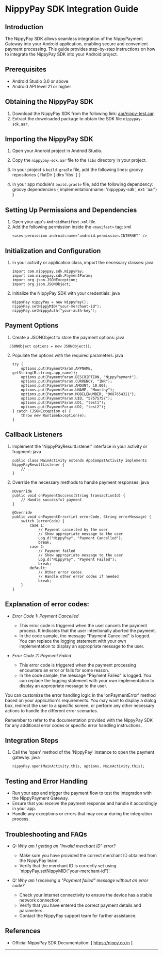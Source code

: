 # NippyPay SDK Integration Guide

## Introduction
The NippyPay SDK allows seamless integration of the NippyPayment Gateway into your Android application, enabling secure and convenient payment processing. This guide provides step-by-step instructions on how to integrate the NippyPay SDK into your Android project.

## Prerequisites
- Android Studio 3.0 or above
- Android API level 21 or higher

## Obtaining the NippyPay SDK
1. Download the NippyPay SDK from the following link: [aar/nippy-test.aar](https://github.com/BreakingIdeas/nippy/blob/f922956b982fb863a600871b20ebb99f947a8831/aar/nippy-test.aar).
2. Extract the downloaded package to obtain the SDK file `nippypay-sdk.aar`.

## Importing the NippyPay SDK
1. Open your Android project in Android Studio.
2. Copy the `nippypay-sdk.aar` file to the `libs` directory in your project.
3. In your project's `build.gradle` file, add the following lines:
   groovy
   repositories {
       flatDir {
           dirs 'libs'
       }
   }
   
4. In your app module's `build.gradle` file, add the following dependency:
   groovy
   dependencies {
       implementation(name: 'nippypay-sdk', ext: 'aar')
   }
   

## Setting Up Permissions and Dependencies
1. Open your app's `AndroidManifest.xml` file.
2. Add the following permission inside the `<manifest>` tag:
   xml
   ```
   <uses-permission android:name="android.permission.INTERNET" />
   ```
   

## Initialization and Configuration
1. In your activity or application class, import the necessary classes:
   java
   ```
   import com.nippypay.sdk.NippyPay;
   import com.nippypay.sdk.PaymentParam;
   import org.json.JSONException;
   import org.json.JSONObject;
   ```
2. Initialize the NippyPay SDK with your credentials:
   java
   ```
   NippyPay nippyPay = new NippyPay();
   nippyPay.setNippyMID("your-merchant-id");
   nippyPay.setNippyAuth("your-auth-key");
   ```
   

## Payment Options
1. Create a JSONObject to store the payment options:
   java
  ```
    JSONObject options = new JSONObject();
   ```
   
2. Populate the options with the required parameters:
   java
   ```
   try {
       options.put(PaymentParam.APPNAME, getString(R.string.app_name));
       options.put(PaymentParam.DESCRIPTION, "NippyPayment");
       options.put(PaymentParam.CURRENCY, "INR");
       options.put(PaymentParam.AMOUNT, 10.00);
       options.put(PaymentParam.UNAME, "Moorthy");
       options.put(PaymentParam.MOBILENUMBER, "9087654321");
       options.put(PaymentParam.UID, "57575757");
       options.put(PaymentParam.UD1, "test1");
       options.put(PaymentParam.UD2, "test2");
   } catch (JSONException e) {
       throw new RuntimeException(e);
   }
   ```
   

## Callback Listeners
1. Implement the 'NippyPayResultListener' interface in your activity or fragment:
   java
   ```
   public class MainActivity extends AppCompatActivity implements NippyPayResultListener {
       // ...
   }
   ```
   
2. Override the necessary methods to handle payment responses:
   java
   ```
   @Override
   public void onPaymentSuccess(String transactionId) {
       // Handle successful payment
   }

   @Override
   public void onPaymentError(int errorCode, String errorMessage) {
       switch (errorCode) {
           case 1:
               // Payment cancelled by the user
               // Show appropriate message to the user
               Log.d("NippyPay", "Payment Cancelled");
               break;
           case 2:
               // Payment failed
               // Show appropriate message to the user
               Log.d("NippyPay", "Payment Failed");
               break;
           default:
               // Other error codes
               // Handle other error codes if needed
               break;
       }
   }
   ```
## Explanation of error codes:

- *Error Code 1: Payment Cancelled*
  - This error code is triggered when the user cancels the payment process. It indicates that the user intentionally aborted the payment.
  - In the code sample, the message "Payment Cancelled" is logged. You can replace the logging statement with your own implementation to display an appropriate message to the user.

- *Error Code 2: Payment Failed*
  - This error code is triggered when the payment processing encounters an error or fails for some reason.
  - In the code sample, the message "Payment Failed" is logged. You can replace the logging statement with your own implementation to display an appropriate message to the user.

You can customize the error handling logic in the 'onPaymentError' method based on your application's requirements. You may want to display a dialog box, redirect the user to a specific screen, or perform any other necessary actions to handle the different error scenarios.

Remember to refer to the documentation provided with the NippyPay SDK for any additional error codes or specific error handling instructions.

## Integration Steps
1. Call the 'open' method of the 'NippyPay' instance to open the payment gateway:
   java
   ```
   nippyPay.open(MainActivity.this, options, MainActivity.this);
   ```

## Testing and Error Handling
- Run your app and trigger the payment flow to test the integration with the NippyPayment Gateway.
- Ensure that you receive the payment response and handle it accordingly in your app.
- Handle any exceptions or errors that may occur during the integration process.

## Troubleshooting and FAQs
- *Q: Why am I getting an "Invalid merchant ID" error?*
  - Make sure you have provided the correct merchant ID obtained from the NippyPay team.
  - Verify that the merchant ID is correctly set using 'nippyPay.setNippyMID("your-merchant-id")'.

- *Q: Why am I receiving a "Payment failed" message without an error code?*
  - Check your internet connectivity to ensure the device has a stable network connection.
  - Verify that you have entered the correct payment details and parameters.
  - Contact the NippyPay support team for further assistance.

## References
- Official NippyPay SDK Documentation: [
https://nippy.co.in ]
---
